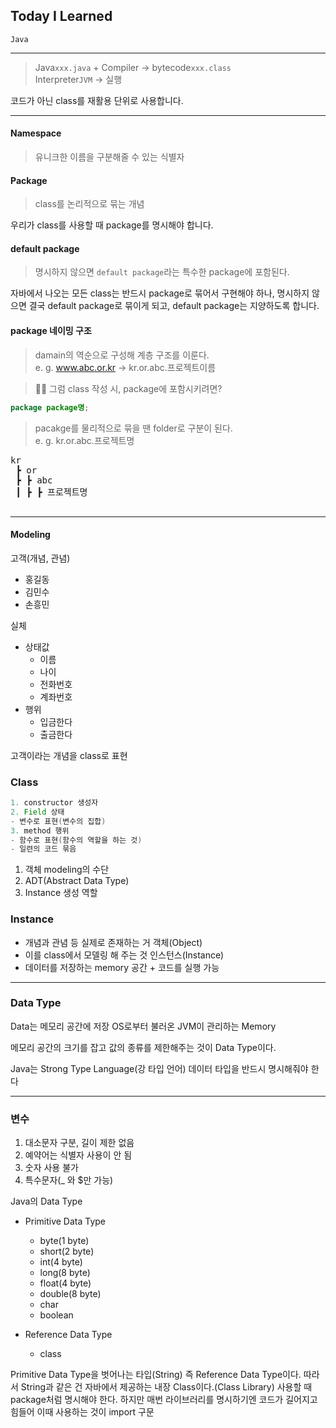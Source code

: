 ## Today I Learned

<code>Java</code>

---

> Java<code>xxx.java</code> + Compiler → bytecode<code>xxx.class</code><br>
> Interpreter<code>JVM</code> → 실행

코드가 아닌 class를 재활용 단위로 사용합니다.

---

#### Namespace
> 유니크한 이름을 구분해줄 수 있는 식별자

#### Package
> class를 논리적으로 묶는 개념

우리가 class를 사용할 때 package를 명시해야 합니다.

#### default package
> 명시하지 않으면 <code>default package</code>라는 특수한 package에 포함된다.

자바에서 나오는 모든 class는 반드시 package로 묶어서 구현해야 하나, 명시하지 않으면 결국 default package로 묶이게 되고, default package는 지양하도록 합니다.

#### package 네이밍 구조
> damain의 역순으로 구성해 계층 구조를 이룬다.<br>
> e. g. www.abc.or.kr → kr.or.abc.프로젝트이름

> 🙋‍♂️ 그럼 class 작성 시, package에 포함시키려면?
```java
package package명;
```

> pacakge를 물리적으로 묶을 땐 folder로 구분이 된다.<br>
> e. g. kr.or.abc.프로젝트명
<pre>
kr
 ┣ or
 ┣ ┣ abc
 ┃ ┣ ┣ 프로젝트명
 </pre>

---

#### Modeling

고객(개념, 관념)
- 홍길동
- 김민수
- 손흥민

실체
- 상태값
  - 이름
  - 나이
  - 전화번호
  - 계좌번호
- 행위
  - 입금한다
  - 출금한다

고객이라는 개념을 class로 표현

### Class
```java
1. constructor 생성자
2. Field 상태
- 변수로 표현(변수의 집합)
3. method 행위
- 함수로 표현(함수의 역할을 하는 것)
- 일련의 코드 묶음
```

1. 객체 modeling의 수단
2. ADT(Abstract Data Type)
3. Instance 생성 역할

### Instance
- 개념과 관념 등 실제로 존재하는 거 객체(Object)
- 이를 class에서 모델링 해 주는 것 인스턴스(Instance)
- 데이터를 저장하는 memory 공간 + 코드를 실행 가능

---

### Data Type

Data는 메모리 공간에 저장
OS로부터 불러온 JVM이 관리하는 Memory

메모리 공간의 크기를 잡고 값의 종류를 제한해주는 것이 Data Type이다.

Java는 Strong Type Language(강 타입 언어)
데이터 타입을 반드시 명시해줘야 한다

---

### 변수
1. 대소문자 구분, 길이 제한 없음
2. 예약어는 식별자 사용이 안 됨
3. 숫자 사용 불가
4. 특수문자(_ 와 $만 가능)

Java의 Data Type 
- Primitive Data Type
  - byte(1 byte)
  - short(2 byte)
  - int(4 byte)
  - long(8 byte)
  - float(4 byte)
  - double(8 byte)
  - char
  - boolean

- Reference Data Type
  - class

Primitive Data Type을 벗어나는 타입(String) 즉 Reference Data Type이다.
따라서 String과 같은 건 자바에서 제공하는 내장 Class이다.(Class Library)
사용할 때 package처럼 명시해야 한다.
하지만 매번 라이브러리를 명시하기엔 코드가 길어지고 힘들어 이때 사용하는 것이 import 구문


